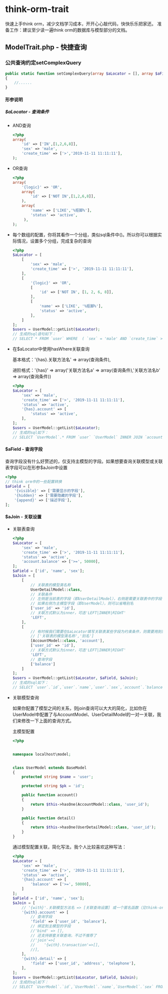 # think-orm-trait
快速上手think orm，减少文档学习成本，开开心心敲代码，快快乐乐把家还。
准备工作：建议至少读一遍think orm的数据库与模型部分的文档。

## ModelTrait.php - 快捷查询

### 公共查询约定setComplexQuery

````php
public static function setComplexQuery(array $aLocator = [], array $aField = [], array $aJoin = [], array $aSort = [], string $group = '')
{
    //......
}
````

#### 形参说明

##### $aLocator - 查询条件

- AND查询

    ````php
  <?php
    array(
        'id' => ['IN',[1,2,6,8]],
        'sex' => 'male',
        'create_time' => ['>','2019-11-11 11:11:11'],
    );
    ````

- OR查询

    ````php
  <?php
    array(
        '{logic}' => 'OR',
        array(
            'id' => ['NOT IN',[1,2,6,8]],
        ),
        array(
            'name' => ['LIKE','%抠脚%'],
            'status' => 'active',
         ),
    );
    ````

- 每个数组的配置，你将其看作一个分组，类似sql条件中()。所以你可以根据实际情况，设置多个分组，完成复杂的查询

    ````php
  <?php
    $aLocator = [
        [
            'sex' => 'male',
            'create_time' => ['>', '2019-11-11 11:11:11'],
        ],
        [
            '{logic}' => 'OR',
            [
                'id' => ['NOT IN', [1, 2, 6, 8]],
            ],
            [
                'name' => ['LIKE', '%抠脚%'],
                'status' => 'active',
            ],
        ]
    ];
    $users = UserModel::getList($aLocator);
    // 生成的sql语句如下：
    // SELECT * FROM `user` WHERE  ( `sex` = 'male' AND `create_time` > '2019-11-11 11:11:11' )  AND (  `id` NOT IN (1,2,6,8)  OR ( `name` LIKE '%抠脚%' AND `status` = 'active' ) )
    ````

- 在$aLocator中使用hasWhere关联查询

    基本格式：'{has}.关联方法名' => array(查询条件),
    
    进阶格式：'{has}' => array('关联方法名a' => array(查询条件),'关联方法名b' => array(查询条件))
    
    ````php
  <?php
    $aLocator = [
        'sex' => 'male',
        'create_time' => ['>', '2019-11-11 11:11:11'],
        'status' => 'active',
        '{has}.account' => [
            'status' => 'active',
        ],
    ];
    $users = UserModel::getList($aLocator);
    // 生成的sql如下：
    // SELECT `UserModel`.* FROM `user` `UserModel` INNER JOIN `account` `AccountModel` ON `UserModel`.`id`=`AccountModel`.`user_id` WHERE  `AccountModel`.`status` = 'active'  AND ( `UserModel`.`sex` = 'male' AND `UserModel`.`create_time` > '2019-11-11 11:11:11' AND `UserModel`.`status` = 'active' )
    ````

#### $aField - 查询字段
查询字段没有什么好赘述的，仅支持主模型的字段。如果想要查询关联模型或关联表字段可以在形参$aJoin中设置

````php
<?php
// think orm中的一些配置转换
$aField = [
    '{visible}' => ['需要显示的字段'],
    '{hidden}' => ['需要隐藏的字段'],
    '{append}' => ['描述字段'],
];
````

#### $aJoin - 关联设置

- 关联表查询

    ````php
  <?php
    $aLocator = [
        'sex' => 'male',
        'create_time' => ['>', '2019-11-11 11:11:11'],
        'status' => 'active',
        'account.balance' => ['>=', 50000],
    ];
    $aField = ['id', 'name', 'sex'];
    $aJoin = [
        [
            // 关联表的模型类名称
            UserDetailModel::class,
            // 关联条件
            // 左侧是当前表的字段（即UserDetailModel），右侧是需要关联表中的字段
            // 如果右侧为主模型字段（即UserModel），则可以省略别名
            ['user_id' => 'id'],
            // 关联方式默认为inner，可选'LEFT|INNER|RIGHT'
            'LEFT',
        ],
        [
            // 有时候我们需要在$aLocator填写关联表某些字段为约束条件，则需要用到别名，避免字段冲突的问题
            // ['关联表的模型类名称','别名']
            [AccountModel::class, 'account'],
            ['user_id' => 'id'],
            // 关联方式默认为inner，可选'LEFT|INNER|RIGHT'
            'LEFT',
            // 查询字段
            ['balance']
        ]
    ];
    $users = UserModel::getList($aLocator, $aField, $aJoin);
    // 生成的sql如下：
    // SELECT `user`.`id`,`user`.`name`,`user`.`sex`,`account`.`balance` FROM `user` `user` LEFT JOIN `user_detail` ON `user_detail`.`user_id`=`user`.`id` LEFT JOIN `account` `account` ON `account`.`user_id`=`user`.`id` WHERE  ( `user`.`sex` = 'male' AND `user`.`create_time` > '2019-11-11 11:11:11' AND `user`.`status` = 'active' AND `account`.`balance` >= 50000 )
    ````

- 关联模型查询

    如果你配置了模型之间的关系，则join查询可以大大的简化，比如你在UserModel中配置了与AccountModel、UserDetailModel的一对一关联，我们来修改一下上面的查询方式。
    
    主模型配置
    
    ````php
  <?php
    
    
    namespace localhost\model;
    
    
    class UserModel extends BaseModel
    {
        protected string $name = 'user';
    
        protected string $pk = 'id';
    
        public function account()
        {
            return $this->hasOne(AccountModel::class, 'user_id');
        }
    
        public function detail()
        {
            return $this->hasOne(UserDetailModel::class, 'user_id');
        }
    }
    ````
    
    通过模型配置关联，简化写法，我个人比较喜欢这种写法：
    
    ````php
  <?php
    $aLocator = [
        'sex' => 'male',
        'create_time' => ['>', '2019-11-11 11:11:11'],
        'status' => 'active',
        '{has}.account' => [
            'balance' => ['>=', 50000],
        ]
    ];
    $aField = ['id', 'name', 'sex'];
    $aJoin = [
        // '{with}'.关联模型方法名 => [关联查询设置] 或一个匿名函数（见think-orm文档）
        '{with}.account' => [
            // 查询字段
            'field' => ['user_id', 'balance'],
            // 绑定到主模型的字段
            //'bind' => [],
            // 还支持嵌套关联查询，不过不推荐了
            //'join'=>[
            //    '{with}.transaction'=>[],
            //],
        ],
        '{with}.detail' => [
            'field' => ['user_id', 'address', 'telephone'],
        ],
    ];
    $users = UserModel::getList($aLocator, $aField, $aJoin);
    // 生成的sql如下：
    // SELECT `UserModel`.`id`,`UserModel`.`name`,`UserModel`.`sex` FROM `user` `UserModel` INNER JOIN `account` `AccountModel` ON `UserModel`.`id`=`AccountModel`.`user_id` WHERE  `AccountModel`.`balance` >= 50000  AND ( `UserModel`.`sex` = 'male' AND `UserModel`.`create_time` > '2019-11-11 11:11:11' AND `UserModel`.`status` = 'active' )
    ````